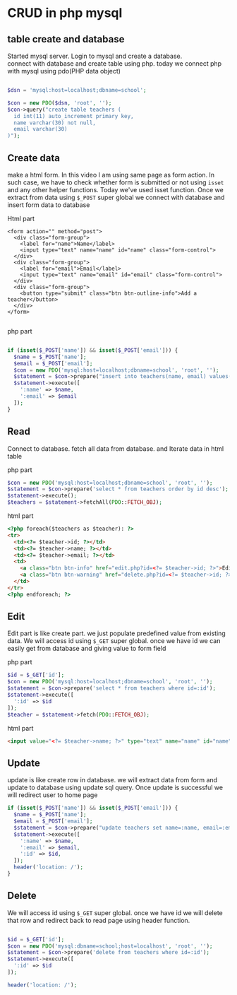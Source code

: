 # CRUD in php mysql


## table create and database
Started mysql server. Login to mysql and create a database.      
connect with database and create table using php. today we connect php with mysql using pdo(PHP data object)         

~~~php

$dsn = 'mysql:host=localhost;dbname=school';

$con = new PDO($dsn, 'root', '');
$con->query("create table teachers (
  id int(11) auto_increment primary key,
  name varchar(30) not null,
  email varchar(30)
)");
~~~


## Create data
make a html form. In this video I am using same page as form action. In such case, we have to check whether form is submitted or not using `isset` and any other helper functions. Today we've used isset function. Once we extract from data using `$_POST` super global we connect with database and insert form data to database     


Html part 

~~~
<form action="" method="post">
  <div class="form-group">
    <label for="name">Name</label>
    <input type="text" name="name" id="name" class="form-control">
  </div>
  <div class="form-group">
    <label for="email">Email</label>
    <input type="text" name="email" id="email" class="form-control">
  </div>
  <div class="form-group">
    <button type="submit" class="btn btn-outline-info">Add a teacher</button>
  </div>
</form>
  
~~~  

php part 

~~~php

if (isset($_POST['name']) && isset($_POST['email'])) {
  $name = $_POST['name'];
  $email = $_POST['email'];
  $con = new PDO('mysql:host=localhost;dbname=school', 'root', '');
  $statement = $con->prepare("insert into teachers(name, email) values(:name, :email)");
  $statement->execute([
    ':name' => $name,
    ':email' => $email
  ]);
}
~~~

## Read 

Connect to database. fetch all data from database. and Iterate data in html table    

php part    

~~~php
$con = new PDO('mysql:host=localhost;dbname=school', 'root', '');
$statement = $con->prepare('select * from teachers order by id desc');
$statement->execute();
$teachers = $statement->fetchAll(PDO::FETCH_OBJ);
~~~


html part

~~~html
<?php foreach($teachers as $teacher): ?>
<tr>
  <td><?= $teacher->id; ?></td>
  <td><?= $teacher->name; ?></td>
  <td><?= $teacher->email; ?></td>
  <td>
    <a class="btn btn-info" href="edit.php?id=<?= $teacher->id; ?>">Edit</a>
    <a class="btn btn-warning" href="delete.php?id=<?= $teacher->id; ?>">Delete</a>
  </td>
</tr>
<?php endforeach; ?>
~~~

## Edit 
Edit part is like create part. we just populate predefined value from existing data. We will access id using `$_GET` super global. once we have id we can easily get from database and giving value to form field     

php part    

~~~php
$id = $_GET['id'];
$con = new PDO('mysql:host=localhost;dbname=school', 'root', '');
$statement = $con->prepare('select * from teachers where id=:id');
$statement->execute([
  ':id' => $id
]);
$teacher = $statement->fetch(PDO::FETCH_OBJ);
~~~


html part    

~~~html
<input value="<?= $teacher->name; ?>" type="text" name="name" id="name" class="form-control">
~~~

## Update 

update is like create row in database. we will extract data from form and update to database using update sql query. Once update is successful we will redirect user to home page    

~~~php
if (isset($_POST['name']) && isset($_POST['email'])) {
  $name = $_POST['name'];
  $email = $_POST['email'];
  $statement = $con->prepare("update teachers set name=:name, email=:email where id=:id");
  $statement->execute([
    ':name' => $name,
    ':email' => $email,
    ':id' => $id,
  ]);
  header('location: /');
}
~~~


## Delete 

We will access id using `$_GET` super global. once we have id we will delete that row and redirect back to read page using header function.    

~~~php

$id = $_GET['id'];
$con = new PDO('mysql:dbname=school;host=localhost', 'root', '');
$statement = $con->prepare('delete from teachers where id=:id');
$statement->execute([
  ':id' => $id
]);

header('location: /');

~~~





